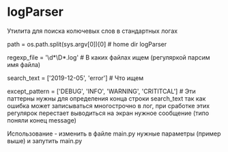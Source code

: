 # logParser
Утилита для поиска колючевых слов в стандартных логах


path = os.path.split(sys.argv[0])[0]  # home dir logParser

regexp_file = '\d*\D*.log' # В каких файлах ищем (регуляркой парсим имя файла)

search_text = ['2019-12-05', 'error'] # Что ищем

except_pattern = ['DEBUG', 'INFO', 'WARNING', 'CRITITCAL'] # Эти паттерны нужны для определения конца строки search_text
так как ошибка может записываться многострочно в лог, при сработке этих регулярок перестает выводиться на экран
нужное сообщение (типо поняли конец message)


Использование - изменить в файле main.py нужные параметры (пример выше) и запутить main.py
